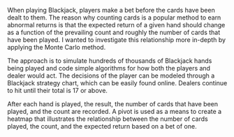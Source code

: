 When playing Blackjack, players make a bet before the cards have been dealt to them. The reason why counting cards is a popular method to earn abnormal returns is that the expected return of a given hand should change as a function of the prevailing count and roughly the number of cards that have been played. I wanted to investigate this relationship more in-depth by applying the Monte Carlo method. 

The approach is to simulate hundreds of thousands of Blackjack hands being played and code simple algorithms for how both the players and dealer would act. The decisions of the player can be modeled through a Blackjack strategy chart, which can be easily found online. Dealers continue to hit until their total is 17 or above. 

After each hand is played, the result, the number of cards that have been played, and the count are recorded. A pivot is used as a means to create a heatmap that illustrates the relationship between the number of cards played, the count, and the expected return based on a bet of one.
